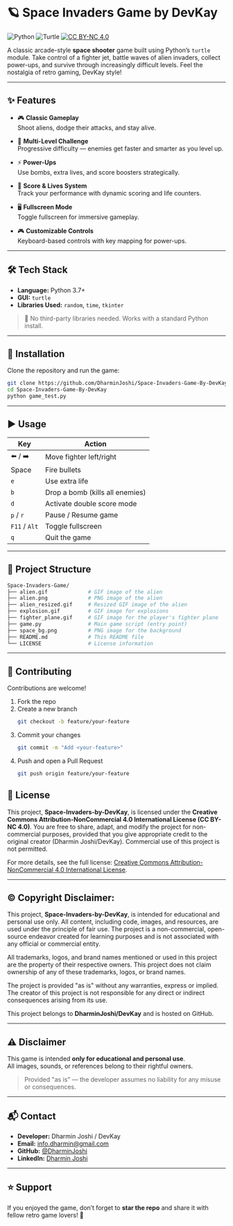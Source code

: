# 🪐 Space Invaders Game by DevKay

![Python](https://img.shields.io/badge/Python-3.7+-blue) ![Turtle](https://img.shields.io/badge/Turtle-GUI-green) [![CC BY-NC 4.0](https://i.creativecommons.org/l/by-nc/4.0/88x31.png)](https://creativecommons.org/licenses/by-nc/4.0/)

A classic arcade-style **space shooter** game built using Python’s `turtle` module. Take control of a fighter jet, battle waves of alien invaders, collect power-ups, and survive through increasingly difficult levels. Feel the nostalgia of retro gaming, DevKay style!

---

## ✨ Features

- 🎮 **Classic Gameplay**  
  Shoot aliens, dodge their attacks, and stay alive.

- 🚀 **Multi-Level Challenge**  
  Progressive difficulty — enemies get faster and smarter as you level up.

- ⚡ **Power-Ups**  
  Use bombs, extra lives, and score boosters strategically.

- 💯 **Score & Lives System**  
  Track your performance with dynamic scoring and life counters.

- 🖥️ **Fullscreen Mode**  
  Toggle fullscreen for immersive gameplay.

- 🎮 **Customizable Controls**  
  Keyboard-based controls with key mapping for power-ups.

---

## 🛠️ Tech Stack

- **Language:** Python 3.7+
- **GUI:** `turtle`
- **Libraries Used:** `random`, `time`, `tkinter`

> 🔧 No third-party libraries needed. Works with a standard Python install.

---

## 🚀 Installation

Clone the repository and run the game:

```bash
git clone https://github.com/DharminJoshi/Space-Invaders-Game-By-DevKay.git
cd Space-Invaders-Game-By-DevKay
python game_test.py
```

---

## ▶️ Usage

| Key           | Action                          |
|---------------|----------------------------------|
| ⬅️ / ➡️        | Move fighter left/right         |
| Space         | Fire bullets                    |
| `e`           | Use extra life                  |
| `b`           | Drop a bomb (kills all enemies) |
| `d`           | Activate double score mode      |
| `p` / `r`     | Pause / Resume game             |
| `F11` / `Alt` | Toggle fullscreen               |
| `q`           | Quit the game                   |

---

## 📁 Project Structure

```bash
Space-Invaders-Game/
├── alien.gif             # GIF image of the alien
├── alien.png             # PNG image of the alien
├── alien_resized.gif     # Resized GIF image of the alien
├── explosion.gif         # GIF image for explosions
├── fighter_plane.gif     # GIF image for the player's fighter plane
├── game.py               # Main game script (entry point)
├── space_bg.png          # PNG image for the background
├── README.md             # This README file
└── LICENSE               # License information
```

---

## 🤝 Contributing

Contributions are welcome!

1. Fork the repo  
2. Create a new branch  
   ```bash
   git checkout -b feature/your-feature
   ```
3. Commit your changes  
   ```bash
   git commit -m "Add <your-feature>"
   ```
4. Push and open a Pull Request  
   ```bash
   git push origin feature/your-feature
   ```

## 💼 License

This project, **Space-Invaders-by-DevKay**, is licensed under the **Creative Commons Attribution-NonCommercial 4.0 International License (CC BY-NC 4.0)**. You are free to share, adapt, and modify the project for non-commercial purposes, provided that you give appropriate credit to the original creator (Dharmin Joshi/DevKay). Commercial use of this project is not permitted.

For more details, see the full license: [Creative Commons Attribution-NonCommercial 4.0 International License](https://creativecommons.org/licenses/by-nc/4.0/).

---

## © Copyright Disclaimer:

This project, **Space-Invaders-by-DevKay**, is intended for educational and personal use only. All content, including code, images, and resources, are used under the principle of fair use. The project is a non-commercial, open-source endeavor created for learning purposes and is not associated with any official or commercial entity.

All trademarks, logos, and brand names mentioned or used in this project are the property of their respective owners. This project does not claim ownership of any of these trademarks, logos, or brand names.

The project is provided "as is" without any warranties, express or implied. The creator of this project is not responsible for any direct or indirect consequences arising from its use.

This project belongs to **DharminJoshi/DevKay** and is hosted on GitHub.

---

## ⚠️ Disclaimer

This game is intended **only for educational and personal use**.  
All images, sounds, or references belong to their rightful owners.

> Provided "as is" — the developer assumes no liability for any misuse or consequences.

---

## 📬 Contact

- **Developer:** Dharmin Joshi / DevKay  
- **Email:** info.dharmin@gmail.com  
- **GitHub:** [@DharminJoshi](https://github.com/DharminJoshi)  
- **LinkedIn:** [Dharmin Joshi](https://www.linkedin.com/in/dharmin-joshi-3bab42232/)

---

## ⭐ Support

If you enjoyed the game, don’t forget to **star the repo** and share it with fellow retro game lovers! 🌌

